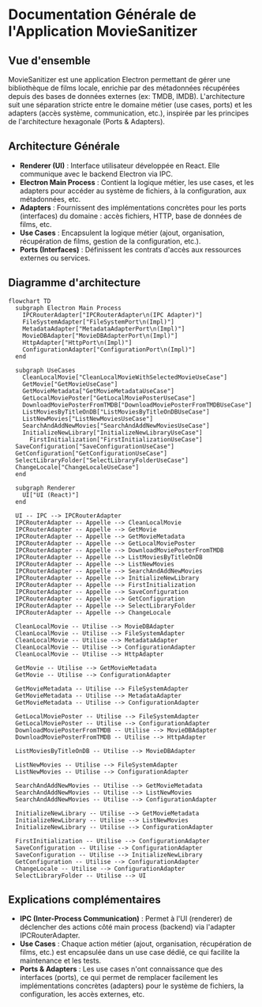 # Documentation Générale de l'Application MovieSanitizer

## Vue d'ensemble

MovieSanitizer est une application Electron permettant de gérer une bibliothèque de films locale, enrichie par des métadonnées récupérées depuis des bases de données externes (ex: TMDB, IMDB). L'architecture suit une séparation stricte entre le domaine métier (use cases, ports) et les adapters (accès système, communication, etc.), inspirée par les principes de l'architecture hexagonale (Ports & Adapters).

## Architecture Générale

- **Renderer (UI)** : Interface utilisateur développée en React. Elle communique avec le backend Electron via IPC.
- **Electron Main Process** : Contient la logique métier, les use cases, et les adapters pour accéder au système de fichiers, à la configuration, aux métadonnées, etc.
- **Adapters** : Fournissent des implémentations concrètes pour les ports (interfaces) du domaine : accès fichiers, HTTP, base de données de films, etc.
- **Use Cases** : Encapsulent la logique métier (ajout, organisation, récupération de films, gestion de la configuration, etc.).
- **Ports (Interfaces)** : Définissent les contrats d'accès aux ressources externes ou services.

## Diagramme d'architecture

```mermaid
flowchart TD
  subgraph Electron Main Process
    IPCRouterAdapter["IPCRouterAdapter\n(IPC Adapter)"]
    FileSystemAdapter["FileSystemPort\n(Impl)"]
    MetadataAdapter["MetadataAdapterPort\n(Impl)"]
    MovieDBAdapter["MovieDBAdapterPort\n(Impl)"]
    HttpAdapter["HttpPort\n(Impl)"]
    ConfigurationAdapter["ConfigurationPort\n(Impl)"]
  end

  subgraph UseCases
    CleanLocalMovie["CleanLocalMovieWithSelectedMovieUseCase"]
    GetMovie["GetMovieUseCase"]
    GetMovieMetadata["GetMovieMetadataUseCase"]
    GetLocalMoviePoster["GetLocalMoviePosterUseCase"]
    DownloadMoviePosterFromTMDB["DownloadMoviePosterFromTMDBUseCase"]
    ListMoviesByTitleOnDB["ListMoviesByTitleOnDBUseCase"]
    ListNewMovies["ListNewMoviesUseCase"]
    SearchAndAddNewMovies["SearchAndAddNewMoviesUseCase"]
    InitializeNewLibrary["InitializeNewLibraryUseCase"]
      FirstInitialization["FirstInitializationUseCase"]
  SaveConfiguration["SaveConfigurationUseCase"]
  GetConfiguration["GetConfigurationUseCase"]
  SelectLibraryFolder["SelectLibraryFolderUseCase"]
  ChangeLocale["ChangeLocaleUseCase"]
  end

  subgraph Renderer
    UI["UI (React)"]
  end

  UI -- IPC --> IPCRouterAdapter
  IPCRouterAdapter -- Appelle --> CleanLocalMovie
  IPCRouterAdapter -- Appelle --> GetMovie
  IPCRouterAdapter -- Appelle --> GetMovieMetadata
  IPCRouterAdapter -- Appelle --> GetLocalMoviePoster
  IPCRouterAdapter -- Appelle --> DownloadMoviePosterFromTMDB
  IPCRouterAdapter -- Appelle --> ListMoviesByTitleOnDB
  IPCRouterAdapter -- Appelle --> ListNewMovies
  IPCRouterAdapter -- Appelle --> SearchAndAddNewMovies
  IPCRouterAdapter -- Appelle --> InitializeNewLibrary
  IPCRouterAdapter -- Appelle --> FirstInitialization
  IPCRouterAdapter -- Appelle --> SaveConfiguration
  IPCRouterAdapter -- Appelle --> GetConfiguration
  IPCRouterAdapter -- Appelle --> SelectLibraryFolder
  IPCRouterAdapter -- Appelle --> ChangeLocale

  CleanLocalMovie -- Utilise --> MovieDBAdapter
  CleanLocalMovie -- Utilise --> FileSystemAdapter
  CleanLocalMovie -- Utilise --> MetadataAdapter
  CleanLocalMovie -- Utilise --> ConfigurationAdapter
  CleanLocalMovie -- Utilise --> HttpAdapter

  GetMovie -- Utilise --> GetMovieMetadata
  GetMovie -- Utilise --> ConfigurationAdapter

  GetMovieMetadata -- Utilise --> FileSystemAdapter
  GetMovieMetadata -- Utilise --> MetadataAdapter
  GetMovieMetadata -- Utilise --> ConfigurationAdapter

  GetLocalMoviePoster -- Utilise --> FileSystemAdapter
  GetLocalMoviePoster -- Utilise --> ConfigurationAdapter
  DownloadMoviePosterFromTMDB -- Utilise --> MovieDBAdapter
  DownloadMoviePosterFromTMDB -- Utilise --> HttpAdapter

  ListMoviesByTitleOnDB -- Utilise --> MovieDBAdapter

  ListNewMovies -- Utilise --> FileSystemAdapter
  ListNewMovies -- Utilise --> ConfigurationAdapter

  SearchAndAddNewMovies -- Utilise --> GetMovieMetadata
  SearchAndAddNewMovies -- Utilise --> ListNewMovies
  SearchAndAddNewMovies -- Utilise --> ConfigurationAdapter

  InitializeNewLibrary -- Utilise --> GetMovieMetadata
  InitializeNewLibrary -- Utilise --> ListNewMovies
  InitializeNewLibrary -- Utilise --> ConfigurationAdapter

  FirstInitialization -- Utilise --> ConfigurationAdapter
  SaveConfiguration -- Utilise --> ConfigurationAdapter
  SaveConfiguration -- Utilise --> InitializeNewLibrary
  GetConfiguration -- Utilise --> ConfigurationAdapter
  ChangeLocale -- Utilise --> ConfigurationAdapter
  SelectLibraryFolder -- Utilise --> UI
```

## Explications complémentaires

- **IPC (Inter-Process Communication)** : Permet à l'UI (renderer) de déclencher des actions côté main process (backend) via l'adapter IPCRouterAdapter.
- **Use Cases** : Chaque action métier (ajout, organisation, récupération de films, etc.) est encapsulée dans un use case dédié, ce qui facilite la maintenance et les tests.
- **Ports & Adapters** : Les use cases n'ont connaissance que des interfaces (ports), ce qui permet de remplacer facilement les implémentations concrètes (adapters) pour le système de fichiers, la configuration, les accès externes, etc.
